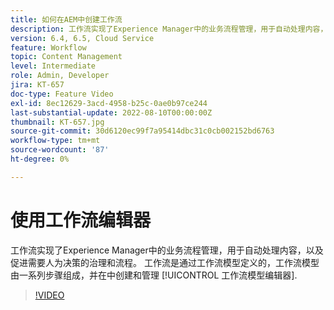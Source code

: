 ```yaml
---
title: 如何在AEM中创建工作流
description: 工作流实现了Experience Manager中的业务流程管理，用于自动处理内容，以及促进需要人为决策的治理和流程。
version: 6.4, 6.5, Cloud Service
feature: Workflow
topic: Content Management
level: Intermediate
role: Admin, Developer
jira: KT-657
doc-type: Feature Video
exl-id: 8ec12629-3acd-4958-b25c-0ae0b97ce244
last-substantial-update: 2022-08-10T00:00:00Z
thumbnail: KT-657.jpg
source-git-commit: 30d6120ec99f7a95414dbc31c0cb002152bd6763
workflow-type: tm+mt
source-wordcount: '87'
ht-degree: 0%

---
```


# 使用工作流编辑器

工作流实现了Experience Manager中的业务流程管理，用于自动处理内容，以及促进需要人为决策的治理和流程。 工作流是通过工作流模型定义的，工作流模型由一系列步骤组成，并在中创建和管理 [!UICONTROL 工作流模型编辑器].

>[!VIDEO](https://video.tv.adobe.com/v/22201?quality=12&learn=on)
